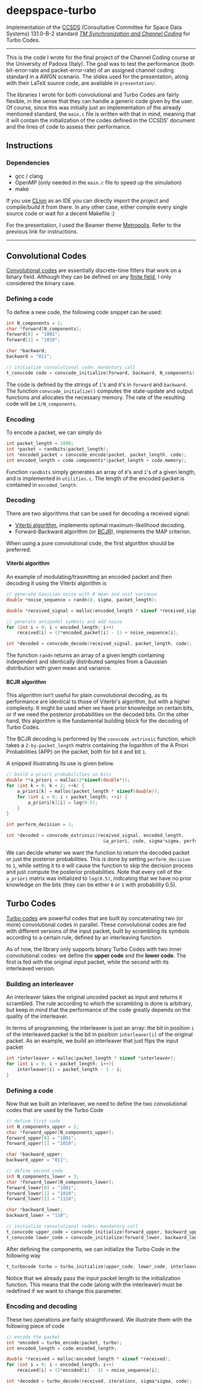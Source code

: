 # deepspace-turbo
Implementation of the [CCSDS](https://public.ccsds.org/default.aspx) (Consultative Committee for Space Data Systems) 131.0-B-2 standard [_TM Synchronization and Channel Coding_](https://github.com/geeanlooca/deepspace-turbo/blob/master/standard.pdf) for Turbo Codes.

---

This is the code I wrote for the final project of the Channel Coding course at the University of Padova (Italy). The goal was to test the performance (both bit-error-rate and packet-error-rate) of an assigned channel coding standard in a AWGN scenario. The slides used for the presentation, along with their LaTeX source code, are available in `presentation/`. 

The libraries I wrote for both convolutional and Turbo Codes are fairly flexible, in the sense that they can handle a generic code given by the user.
Of course, since this was initially just an implementation of the already mentioned standard, the `main.c` file is written with that in mind, meaning that it will contain the initialization of the codes defined in the CCSDS' document and the lines of code to assess their performance.

## Instructions

### Dependencies
- gcc / clang
- OpenMP (only needed in the `main.c` file to speed up the simulation)
- make

If you use [CLion](https://www.jetbrains.com/clion/) as an IDE you can directly import the project and compile/build it from there. In any other case, either compile every single source code or wait for a decent Makefile :)

For the presentation, I used the Beamer theme [Metropolis](https://github.com/matze/mtheme). Refer to the previous link for instructions.

---

## Convolutional Codes
[Convolutional codes](https://en.wikipedia.org/wiki/Convolutional_code) are essentially discrete-time filters that work on a binary field. Although they can be defined on any [finite field](https://en.wikipedia.org/wiki/Finite_field), I only considered the binary case.

### Defining a code
To define a new code, the following code snippet can be used:

```C
int N_components = 2;
char *forward[N_components];
forward[0] = "1001";
forward[1] = "1010";

char *backward;
backward = "011";

// initialize convolutional code: mandatory call
t_convcode code = convcode_initialize(forward, backward, N_components);
```

The code is defined by the strings of `1`'s and `0`'s in `forward` and `backward`. The function `convcode_initialize()` computes the state-update and output functions and allocates the necessary memory. The rate of the resulting code will be `1/N_components`. 

### Encoding
To encode a packet, we can simply do
```C
int packet_length = 1000;
int *packet = randbits(packet_length);
int *encoded_packet = convcode_encode(packet, packet_length, code);
int encoded_length = code.components*(packet_length + code.memory);
```

Function `randbits` simply generates an array of `0`'s and `1`'s of a given length, and is implemented in `utilities.c`. The length of the encoded packet is contained in `encoded_length`.

### Decoding
There are two algorithms that can be used for decoding a received signal:
* [Viterbi algorithm](https://en.wikipedia.org/wiki/Viterbi_decoder), implements optimal maximum-likelihood decoding.
* Forward-Backward algorithm (or [BCJR](http://ieeexplore.ieee.org/document/1055186/)), implements the MAP criterion.

When using a pure convolutional code, the first algorithm should be preferred. 

#### Viterbi algorithm
An example of modulating/trasmitting an encoded packet and then decoding it using the Viterbi algorithm is

```C
// generate Gaussian noise with 0 mean and unit variance
double *noise_sequence = randn(0, sigma, packet_length);

double *received_signal = malloc(encoded_length * sizeof *received_signal);

// generate antipodal symbols and add noise
for (int i = 0; i < encoded_length; i++)
    received[i] = (2*encoded_packet[i] - 1) + noise_sequence[i];

int *decoded = convcode_decode(received_signal, packet_length, code);

```
The function `randn` returns an array of a given length containing independent and identically distributed samples from a Gaussian distribution with given mean and variance.

#### BCJR algorithm
This algorithm isn't useful for plain convolutional decoding, as its performance are identical to those of Viterbi's algorithm, but with a higher complexity. It might be used when we have prior knowledge on certain bits, or if we need the posterior probabilities on the decoded bits. On the other hand, this algorithm is the fundamental building block for the decoding of Turbo Codes.

The BCJR decoding is performed by the `convcode_extrinsic` function, which takes a `2-by-packet_length` matrix containing the logarithm of the A Priori Probabilities (APP) on the packet, both for bit `0` and bit `1`.


A snipped illustrating its use is given below.
```C
// build a priori probabilities on bits
double **a_priori = malloc(2*sizeof(double*));
for (int k = 0; k < 2; ++k) {
    a_priori[k] = malloc(packet_length * sizeof(double));
    for (int i = 0; i < packet_length; ++i) {
        a_priori[k][i] = log(0.5);
    }
}

int perform_decision = 1;

int *decoded = convcode_extrinsic(received_signal, encoded_length,
                                    &a_priori, code, sigma*sigma, perform_decision);
```

We can decide wheter we want the function to return the decoded packet or just the posterior probabilities. This is done by setting `perform_decision` to `1`, while setting it to `0` will cause the function to skip the decision process and just compute the posterior probabilities. Note that every cell of the `a_priori` matrix was initialized to `log(0.5)`, indicating that we have no prior knowledge on the bits (they can be either `0` or `1` with probability 0.5).

## Turbo Codes
[Turbo codes](https://en.wikipedia.org/wiki/Turbo_code) are powerful codes that are built by concatenating two (or more) convolutional codes in parallel. These convolutional codes are fed with different versions of the input packet, built by scrambling its symbols according to a certain rule, defined by an interleaving function.

As of now, the library only supports binary Turbo Codes with two inner convolutional codes: we define the **upper code** and the **lower code**. The first is fed with the original input packet, while the second with its interleaved version.

### Building an interleaver
An interleaver takes the original uncoded packet as input and returns it scrambled. The rule according to which the scrambling is done is arbitrary, but keep in mind that the performance of the code greatly depends on the quality of the interleaver.

In terms of programming, the interleaver is just an array: the bit in position `i` of the interleaved packet is the bit in position `interleaver[i]` of the original packet.
As an example, we build an interleaver that just flips the input packet
```C
int *interleaver = malloc(packet_length * sizeof *interleaver);
for (int i = 0; i < packet_length; i++){
    interleaver[i] = packet_length - 1 - i;
}
```

### Defining a code
Now that we built an interleaver, we need to define the two convolutional codes that are used by the Turbo Code
```C
// define first code
int N_components_upper = 2;
char *forward_upper[N_components_upper];
forward_upper[0] = "1001";
forward_upper[1] = "1010";

char *backward_upper;
backward_upper = "011";

// define second code
int N_components_lower = 3;
char *forward_lower[N_components_lower];
forward_lower[0] = "1001";
forward_lower[1] = "1010";
forward_lower[2] = "1110";

char *backward_lower;
backward_lower = "110";

// initialize convolutional codes: mandatory call
t_convcode upper_code = convcode_initialize(forward_upper, backward_upper, N_components_upper);
t_convcode lower_code = convcode_initialize(forward_lower, backward_lower, N_components_lower);
```
After defining the components, we can initialize the Turbo Code in the following way
```C
t_turbocode turbo = turbo_initialize(upper_code, lower_code, interleaver, packet_length);
```
Notice that we already pass the input packet length to the initialization function. This means that the code (along with the interleaver) must be redefined if we want to change this parameter.

### Encoding and decoding
These two operations are fairly straightforward. We illustrate them with the following piece of code

```C
// encode the packet
int *encoded = turbo_encode(packet, turbo);
int encoded_length = code.encoded_length;

double *received = malloc(encoded_length * sizeof *received);
for (int i = 0; i < encoded_length; i++)
    received[i] = (2*encoded[i] - 1) + noise_sequence[i];

int *decoded = turbo_decode(received, iterations, sigma*sigma, code);
```

